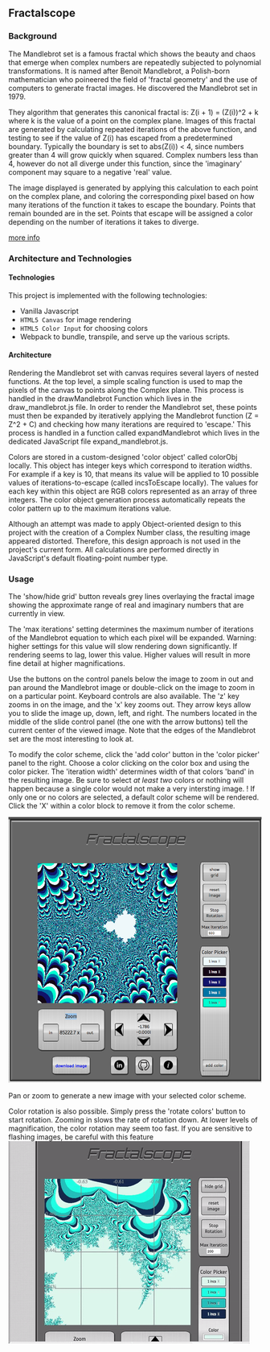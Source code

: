 ## Fractalscope

### Background

The Mandlebrot set is a famous fractal which shows the beauty and chaos
that emerge when complex numbers are repeatedly subjected to polynomial
transformations. It is named after Benoit Mandlebrot, a Polish-born
mathematician who poineered the field of 'fractal geometry' and the use
of computers to generate fractal images. He discovered the Mandlebrot set
in 1979.

They algorithm that generates this canonical fractal is:
  Z(i + 1) = (Z(i))^2 + k
where k is the value of a point on the complex plane. Images of this
fractal are generated by calculating repeated iterations of the above
function, and testing to see if the value of Z(i) has escaped from a
predetermined boundary. Typically the boundary is set to abs(Z(i)) < 4,
since numbers greater than 4 will grow quickly when squared. Complex
numbers less than 4, however do not all diverge under this function,
since the 'imaginary' component may square to a negative 'real' value.

The image displayed is generated by applying this calculation to each
point on the complex plane, and coloring the corresponding pixel based
on how many iterations of the function it takes to escape the boundary.
Points that remain bounded are in the set. Points that escape will be
assigned a color depending on the number of iterations it takes to
diverge.

[more info](https://en.wikipedia.org/wiki/Mandelbrot_set)

### Architecture and Technologies

#### Technologies
This project is implemented with the following technologies:

- Vanilla Javascript
- `HTML5 Canvas` for image rendering
- `HTML5 Color Input` for choosing colors
- Webpack to bundle, transpile, and serve up the various scripts.

#### Architecture
Rendering the Mandlebrot set with canvas requires several layers of nested
functions. At the top level, a simple scaling function is used to map the
pixels of the canvas to points along the Complex plane. This process is
handled in the drawMandlebrot Function which lives in the draw_mandlebrot.js
file. In order to render the Mandlebrot set, these points must then be expanded
by iteratively applying the Mandlebrot function (Z = Z^2 + C) and checking
how many iterations are required to 'escape.' This process is handled in a
function called expandMandlebrot which lives in the dedicated JavaScript file
expand_mandlebrot.js.

Colors are stored in a custom-designed 'color object' called colorObj locally.
This object has integer keys which correspond to iteration widths. For example
if a key is 10, that means its value will be applied to 10 possible values
of iterations-to-escape (called incsToEscape locally). The values for each
key within this object are RGB colors represented as an array of three
integers. The color object generation process automatically repeats the
color pattern up to the maximum iterations value.

Although an attempt was made to apply Object-oriented design to this project
with the creation of a Complex Number class, the resulting image appeared
distorted. Therefore, this design approach is not used in the project's
current form. All calculations are performed directly in JavaScript's default
floating-point number type.

### Usage

The 'show/hide grid' button reveals grey lines overlaying the fractal image
showing the approximate range of real and imaginary numbers that are currently
in view.

The 'max iterations' setting determines the maximum number of
iterations of the Mandlebrot equation to which each pixel will be
expanded. Warning: higher settings for this value will slow rendering
down significantly. If rendering seems to lag, lower this value. Higher
values will result in more fine detail at higher magnifications.

Use the buttons on the control panels below the image to zoom in
out and pan around the Mandlebrot image or double-click on the image
to zoom in on a particular point. Keyboard controls are also
available. The 'z' key zooms in on the image, and the 'x' key zooms
out. They arrow keys allow you to slide the image up, down, left, and
right. The numbers located in the middle of the slide control panel
(the one with the arrow buttons) tell the current center of the viewed
image. Note that the edges of the Mandlebrot set are the most interesting
to look at.

To modify the color scheme, click the 'add color' button in the 'color
picker' panel to the right. Choose a color clicking on the color box and
using the color picker. The 'iteration width' determines width of that
colors 'band' in the resulting image. Be sure to select <em>at least
two</em> colors or nothing will happen because a single color would not
make a very intersting image. ! If only one or no colors are selected,
a default color scheme will be rendered. Click the 'X' within a color block
to remove it from the color scheme.

![colorful image](images/colorful_image.png)

Pan or zoom to generate a new image with your selected color scheme.

Color rotation is also possible. Simply press the 'rotate colors' button
to start rotation. Zooming in slows the rate of rotation down. At lower
levels of magnification, the color rotation may seem too fast. If you
are sensitive to flashing images, be careful with this feature
![rotating image](images/fractalscope_rotating.gif)
